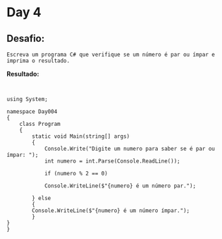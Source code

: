 # Day 4

## Desafio:
	Escreva um programa C# que verifique se um número é par ou ímpar e imprima o resultado.

**Resultado:**


```cshap


using System;

namespace Day004
{
    class Program
    {
        static void Main(string[] args)
        {
            Console.Write("Digite um numero para saber se é par ou ímpar: ");
            int numero = int.Parse(Console.ReadLine());

            if (numero % 2 == 0)

            Console.WriteLine($"{numero} é um número par.");

        } else
        {
        Console.WriteLine($"{numero} é um número ímpar.");
        }
}
}
